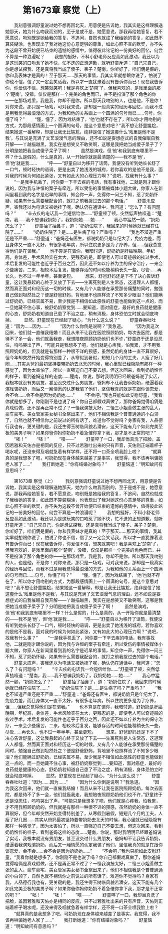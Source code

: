 # 　　第1673章 察觉（上）
　　我刻意强调舒童说过她不想再回北天，用意便是告诉她，我其实是这样理解送她那天，她为什么吻我而别的，至于是或不是，她愿意说，那我再给她答复，若不愿意说，吻别既是她给我的答复，不追问，自然也就成了我给她的答复，如此既不算装糊涂，也表现出了我对她这份心意足够的尊重，如此心照不宣的默契，亦不失为这段不曾开始便已结束的遗憾的感情中，值得彼此铭记的一份美好的回忆，何尝不算是一种浪漫呢？
　　我想的挺好，不料小舒老师反应竟如此激动，我还以为是这玩笑的口吻惹了她不快，忙不迭的正想道歉，就听舒童斥道：“自己咒自己，你是想试探我，还是真将我当成了傻子、呆子？楚南，你听好了，咱们俩是假的，你和我表妹才是真的！至于那天……那天的事情，我其实早就想跟你说了，怕说了你也不信，信了又一定会笑话我，所以才一直犹豫着没有告诉你而已！现在我告诉你，你爱信不信，想笑就笑吧！我是喜欢上‘楚南’了，但我喜欢的，是戏里面的那个‘楚南’，没错，仅仅是那样一个完美的角色而已，并不是扮演了那个角色的你——在那场戏里，我是我，你却不是你，所以那天我吻别的人，也是他，不是你！对你来说，那只是一场戏，可对我来说，那却是一段真实的经历与回忆，而我不过是用我觉得最浪漫的方式，为我和他的关系画上一个圆满的句号而已……句号，你懂了吗？”
　　“懂，懂了，因为戏结束了，‘他’也就不存在了，所以你才用吻别的方式，为那段感情画上一个圆满的句号，是这个意思对吧？”我不想让舒童尴尬，结果她这一番解释，却是让我无比尴尬，绝非是信了她这套什么‘戏里是他不是我’，与其说是充满了文艺浪漫气息的理由，还不如说是妄想症式的自我催眠自我开解——丫越描越黑，我实在是想笑又不敢笑啊，这哪是我把她当成傻子呆子了？分明是她把我当成傻子呆子了啊！
　　虽然是演戏，但‘他’和我到底有哪里不一样？什么是假的，什么是真的，从一开始你就是最清楚的——我不是‘他’，但‘他’就是我……
　　“呼——”舒童自以为移开了话筒，我便没有听到她长长舒了一口气，顿时轻快的语调，更是出卖了她浅浅的城府，若你喜欢的是他不是我，面对我的时候为何如此紧张，又有如此大的心理压力啊？“说吧，找我有什么事？”
　　“一是我手机丢了，问你要一下辛去疾的电话，我有事找他，二就是刚才跟你说的，因为我与许恒的案子有牵连，所以受伤的事情被媒体小题大做，你家人在新闻里看到我的名字是迟早的事情，知会你一声，免得你一问三不知，惹了奶奶怀疑，如果有什么需要我配合的，就打之前我拨过去的那个电话。”
　　舒童未应声，害我还以为电话又被她挂了呢，确认仍在通话中，我问道：“怎么了？有问题吗？”
　　“辛去疾的电话我一会短信给你……”舒童顿了顿，突然低声抽噎道：“楚南，我……我不想骗我奶奶了，我奶奶她……她……”
　　我心中猛然一颤，“奶奶怎么了？”
　　舒童抽了抽鼻子，道：“奶奶住院了，我回来的时候她就已经在住院了……”
　　“奶奶住院了？是……是生病了吗？严重吗？”
　　“我也不知道严重还是不严重……”舒童道：“爸妈还有医生，都说奶奶只是年纪大了，免疫力差，而且身体又一直不太好，有很多老年病，所以住院更多是为了疗养，但……但我总觉得他们是在骗我。”
　　也不算是在骗你，我暗忖道，舒奶奶是肝癌晚期，年纪高，身体差，手术风险实在太大，更残忍的是，即便老人可以奇迹般的挨过手术，术后复发的可能性也近乎于百分之百，因此还不如以疗养为主的保守治疗，一来会少些痛苦，二来，相较术后复发，能够存活的时间也能稍稍长久一些，尽管……再长久，也不过一年半年，甚至更短。
　　想来，舒爸舒妈还是下不了决心告诉舒童，这让我悬起的心终于又放了下去——生离死别是人生常态，这道理人人都懂，然而真正面对和经历这一切的时候，又有几个人能够在承受那份痛楚的同时，勉强自己做到坦然处之？便是舒爸舒妈，背地里不也照样流了不知多少眼泪？他们能瞒过舒奶奶，已经实属不易，至少我是不相信如此感性的舒童也能做到这一点的，而一旦她藏不住心事，被舒奶奶察觉到……要知道，面对癌症，最好的良药就是健康的心态，舒奶奶若知道自己患了不治之症，稍有消极，身体恐怕立时就会彻底垮掉。
　　显然，舒童现在已经起了疑心，“为什么这么说？”
　　舒童吞吞吐吐道：“因为……因为……”
　　“因为什么你倒是说啊？”我急道。
　　“因为我这次回来，他们就一直催我结婚！而且从来不让我在医院照顾奶奶，每次去医院，都是待不了多一会，他们就轰我走，我想陪夜照顾奶奶他们也不许，”舒童终于还是没忍住，呜呜哭出了声，“可能只是我想多了吧，他们就是心疼我，怕我累，才不用我照顾奶奶的，但我就是有那样一种很不详的预感，虽然奶奶的身体一直不算很好，但今年却突然开始变得特别差了，从寒假到暑假，短短几个月的工夫，人瘦了好几圈……其实从爸妈最初坚持要带奶奶去北天的时候，我心里就已经隐隐有那样一种感觉了，因为太害怕了，所以一直强迫自己不要去想，但这次回来，看到奶奶憔悴的样子，看到爸妈这样的态度……楚南，你说，那时我明明已经跟爸妈说了实话，我根本就没有男朋友，甚至没交过什么男朋友，爸妈却不让我告诉奶奶，硬逼着我演戏骗奶奶，而后又一厢情愿的认定我骗了他们，坚信我真的就是在跟你谈恋爱，会不会……会不会是因为奶奶她……”
　　“不会吧，”我也只能如此安慰舒童，“我看你就是想多了，你刚刚不是也说了吗？你自己都假戏真做了，那你爸妈觉得咱俩是真戏假做，还不是再正常不过了？一怪我演技太好，二怪三小姐善做主张的乱入，豪车豪宅、美女管家美女秘书全祭出来了，他们不相信我是个普普通通的小白领了，自然也就不相信你之前说过的所有话了，难道你不觉得吗？身家有我，人品德行我也有，更关键的是，我还生得玉树临风貌若潘安，这天下能有几个如此完美至极的美男子啊？如果你爸你妈你奶奶不着急催你拿下我，那才是不正常的吧？”
　　“呸！”
　　“呸！”
　　“噗——”
　　舒童啐了一口，我却当真洗了把脸，盖因若雅和天佑亦是相同的反应，只不过若雅吐出来的只有声音，天佑则正端着杯子喝水呢，还没来得及咽就急着有样学样，还不将一口茶全喷我脸上啦？
　　“就算真的是我想多了吧，可奶奶现在身体越来越差了是事实，我觉得，我不该再哄骗她老人家了……”
　　我打断她道：“你有结婚对象吗？”
　　舒童恼道：“明知故问有意思吗？”

　　第1673章 察觉（上）
　　我刻意强调舒童说过她不想再回北天，用意便是告诉她，我其实是这样理解送她那天，她为什么吻我而别的，至于是或不是，她愿意说，那我再给她答复，若不愿意说，吻别既是她给我的答复，不追问，自然也就成了我给她的答复，如此既不算装糊涂，也表现出了我对她这份心意足够的尊重，如此心照不宣的默契，亦不失为这段不曾开始便已结束的遗憾的感情中，值得彼此铭记的一份美好的回忆，何尝不算是一种浪漫呢？
　　我想的挺好，不料小舒老师反应竟如此激动，我还以为是这玩笑的口吻惹了她不快，忙不迭的正想道歉，就听舒童斥道：“自己咒自己，你是想试探我，还是真将我当成了傻子、呆子？楚南，你听好了，咱们俩是假的，你和我表妹才是真的！至于那天……那天的事情，我其实早就想跟你说了，怕说了你也不信，信了又一定会笑话我，所以才一直犹豫着没有告诉你而已！现在我告诉你，你爱信不信，想笑就笑吧！我是喜欢上‘楚南’了，但我喜欢的，是戏里面的那个‘楚南’，没错，仅仅是那样一个完美的角色而已，并不是扮演了那个角色的你——在那场戏里，我是我，你却不是你，所以那天我吻别的人，也是他，不是你！对你来说，那只是一场戏，可对我来说，那却是一段真实的经历与回忆，而我不过是用我觉得最浪漫的方式，为我和他的关系画上一个圆满的句号而已……句号，你懂了吗？”
　　“懂，懂了，因为戏结束了，‘他’也就不存在了，所以你才用吻别的方式，为那段感情画上一个圆满的句号，是这个意思对吧？”我不想让舒童尴尬，结果她这一番解释，却是让我无比尴尬，绝非是信了她这套什么‘戏里是他不是我’，与其说是充满了文艺浪漫气息的理由，还不如说是妄想症式的自我催眠自我开解——丫越描越黑，我实在是想笑又不敢笑啊，这哪是我把她当成傻子呆子了？分明是她把我当成傻子呆子了啊！
　　虽然是演戏，但‘他’和我到底有哪里不一样？什么是假的，什么是真的，从一开始你就是最清楚的——我不是‘他’，但‘他’就是我……
　　“呼——”舒童自以为移开了话筒，我便没有听到她长长舒了一口气，顿时轻快的语调，更是出卖了她浅浅的城府，若你喜欢的是他不是我，面对我的时候为何如此紧张，又有如此大的心理压力啊？“说吧，找我有什么事？”
　　“一是我手机丢了，问你要一下辛去疾的电话，我有事找他，二就是刚才跟你说的，因为我与许恒的案子有牵连，所以受伤的事情被媒体小题大做，你家人在新闻里看到我的名字是迟早的事情，知会你一声，免得你一问三不知，惹了奶奶怀疑，如果有什么需要我配合的，就打之前我拨过去的那个电话。”
　　舒童未应声，害我还以为电话又被她挂了呢，确认仍在通话中，我问道：“怎么了？有问题吗？”
　　“辛去疾的电话我一会短信给你……”舒童顿了顿，突然低声抽噎道：“楚南，我……我不想骗我奶奶了，我奶奶她……她……”
　　我心中猛然一颤，“奶奶怎么了？”
　　舒童抽了抽鼻子，道：“奶奶住院了，我回来的时候她就已经在住院了……”
　　“奶奶住院了？是……是生病了吗？严重吗？”
　　“我也不知道严重还是不严重……”舒童道：“爸妈还有医生，都说奶奶只是年纪大了，免疫力差，而且身体又一直不太好，有很多老年病，所以住院更多是为了疗养，但……但我总觉得他们是在骗我。”
　　也不算是在骗你，我暗忖道，舒奶奶是肝癌晚期，年纪高，身体差，手术风险实在太大，更残忍的是，即便老人可以奇迹般的挨过手术，术后复发的可能性也近乎于百分之百，因此还不如以疗养为主的保守治疗，一来会少些痛苦，二来，相较术后复发，能够存活的时间也能稍稍长久一些，尽管……再长久，也不过一年半年，甚至更短。
　　想来，舒爸舒妈还是下不了决心告诉舒童，这让我悬起的心终于又放了下去——生离死别是人生常态，这道理人人都懂，然而真正面对和经历这一切的时候，又有几个人能够在承受那份痛楚的同时，勉强自己做到坦然处之？便是舒爸舒妈，背地里不也照样流了不知多少眼泪？他们能瞒过舒奶奶，已经实属不易，至少我是不相信如此感性的舒童也能做到这一点的，而一旦她藏不住心事，被舒奶奶察觉到……要知道，面对癌症，最好的良药就是健康的心态，舒奶奶若知道自己患了不治之症，稍有消极，身体恐怕立时就会彻底垮掉。
　　显然，舒童现在已经起了疑心，“为什么这么说？”
　　舒童吞吞吐吐道：“因为……因为……”
　　“因为什么你倒是说啊？”我急道。
　　“因为我这次回来，他们就一直催我结婚！而且从来不让我在医院照顾奶奶，每次去医院，都是待不了多一会，他们就轰我走，我想陪夜照顾奶奶他们也不许，”舒童终于还是没忍住，呜呜哭出了声，“可能只是我想多了吧，他们就是心疼我，怕我累，才不用我照顾奶奶的，但我就是有那样一种很不详的预感，虽然奶奶的身体一直不算很好，但今年却突然开始变得特别差了，从寒假到暑假，短短几个月的工夫，人瘦了好几圈……其实从爸妈最初坚持要带奶奶去北天的时候，我心里就已经隐隐有那样一种感觉了，因为太害怕了，所以一直强迫自己不要去想，但这次回来，看到奶奶憔悴的样子，看到爸妈这样的态度……楚南，你说，那时我明明已经跟爸妈说了实话，我根本就没有男朋友，甚至没交过什么男朋友，爸妈却不让我告诉奶奶，硬逼着我演戏骗奶奶，而后又一厢情愿的认定我骗了他们，坚信我真的就是在跟你谈恋爱，会不会……会不会是因为奶奶她……”
　　“不会吧，”我也只能如此安慰舒童，“我看你就是想多了，你刚刚不是也说了吗？你自己都假戏真做了，那你爸妈觉得咱俩是真戏假做，还不是再正常不过了？一怪我演技太好，二怪三小姐善做主张的乱入，豪车豪宅、美女管家美女秘书全祭出来了，他们不相信我是个普普通通的小白领了，自然也就不相信你之前说过的所有话了，难道你不觉得吗？身家有我，人品德行我也有，更关键的是，我还生得玉树临风貌若潘安，这天下能有几个如此完美至极的美男子啊？如果你爸你妈你奶奶不着急催你拿下我，那才是不正常的吧？”
　　“呸！”
　　“呸！”
　　“噗——”
　　舒童啐了一口，我却当真洗了把脸，盖因若雅和天佑亦是相同的反应，只不过若雅吐出来的只有声音，天佑则正端着杯子喝水呢，还没来得及咽就急着有样学样，还不将一口茶全喷我脸上啦？
　　“就算真的是我想多了吧，可奶奶现在身体越来越差了是事实，我觉得，我不该再哄骗她老人家了……”
　　我打断她道：“你有结婚对象吗？”
　　舒童恼道：“明知故问有意思吗？”
